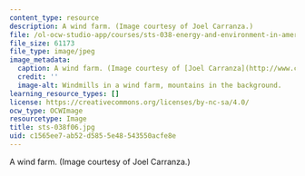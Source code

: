 ```yaml
---
content_type: resource
description: A wind farm. (Image courtesy of Joel Carranza.)
file: /ol-ocw-studio-app/courses/sts-038-energy-and-environment-in-american-history-1705-2005-fall-2006/c1565ee7ab52d5855e48543550acfe8e_sts-038f06.jpg
file_size: 61173
file_type: image/jpeg
image_metadata:
  caption: A wind farm. (Image courtesy of [Joel Carranza](http://www.carranza-collective.com/joel/).)
  credit: ''
  image-alt: Windmills in a wind farm, mountains in the background.
learning_resource_types: []
license: https://creativecommons.org/licenses/by-nc-sa/4.0/
ocw_type: OCWImage
resourcetype: Image
title: sts-038f06.jpg
uid: c1565ee7-ab52-d585-5e48-543550acfe8e
---
```

A wind farm. (Image courtesy of Joel Carranza.)